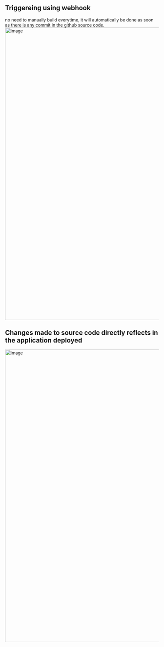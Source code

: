 ## Triggereing using webhook 

no need to manually build everytime, it will automatically be done as soon as there is any commit in the github source code.
<img width="959" alt="image" src="https://github.com/user-attachments/assets/8d216c62-a19a-4059-a9dd-086390d87c63" />

## Changes made to source code directly reflects in the application deployed
<img width="959" alt="image" src="https://github.com/user-attachments/assets/ff51cc3e-fb70-473e-81fc-9065a553ac34" />


